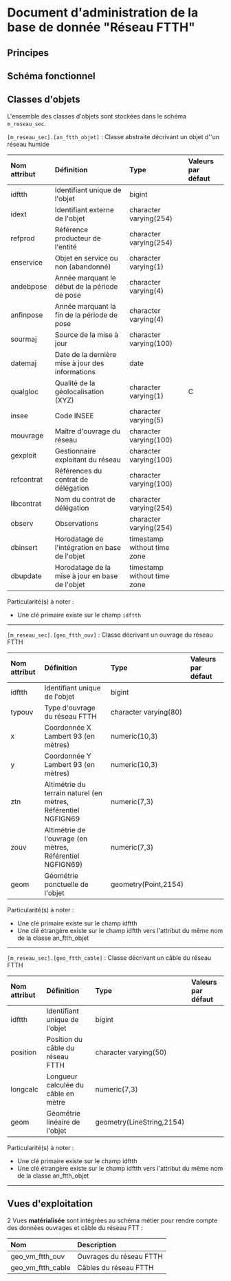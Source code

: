# Document d'administration de la base de donnée "Réseau FTTH"  

## Principes  

## Schéma fonctionnel 

## Classes d'objets  
L'ensemble des classes d'objets sont stockées dans le schéma `m_reseau_sec`.  

`[m_reseau_sec].[an_ftth_objet]` : Classe abstraite décrivant un objet d''un réseau humide  

| Nom attribut | Définition | Type | Valeurs par défaut |
|:---|:---|:---|:---|
|idftth|Identifiant unique de l'objet|bigint||
|idext|Identifiant externe de l'objet|character varying(254)||
|refprod|Référence producteur de l'entité|character varying(254)||
|enservice|Objet en service ou non (abandonné)|character varying(1)||
|andebpose|Année marquant le début de la période de pose|character varying(4)||
|anfinpose|Année marquant la fin de la période de pose|character varying(4)||
|sourmaj|Source de la mise à jour|character varying(100)||
|datemaj|Date de la dernière mise à jour des informations|date||
|qualgloc|Qualité de la géolocalisation (XYZ)|character varying(1)|C|
|insee|Code INSEE|character varying(5)||
|mouvrage|Maître d'ouvrage du réseau|character varying(100)||
|gexploit|Gestionnaire exploitant du réseau|character varying(100)||
|refcontrat|Références du contrat de délégation|character varying(100)||
|libcontrat|Nom du contrat de délégation|character varying(254)||
|observ|Observations|character varying(254)||
|dbinsert|Horodatage de l'intégration en base de l'objet|timestamp without time zone||
|dbupdate|Horodatage de la mise à jour en base de l'objet|timestamp without time zone||

Particularité(s) à noter :  
* Une clé primaire existe sur le champ `idftth`  

--- 

`[m_reseau_sec].[geo_ftth_ouv]` : Classe décrivant un ouvrage du réseau FTTH  

| Nom attribut | Définition | Type | Valeurs par défaut |
|:---|:---|:---|:---|
|idftth|Identifiant unique de l'objet|bigint|
|typouv|Type d'ouvrage du réseau FTTH|character varying(80)||
|x|Coordonnée X Lambert 93 (en mètres)|numeric(10,3)||
|y|Coordonnée Y Lambert 93 (en mètres)|numeric(10,3)||
|ztn|Altimétrie du terrain naturel (en mètres, Référentiel NGFIGN69|numeric(7,3)||
|zouv|Altimétrie de l'ouvrage (en mètres, Référentiel NGFIGN69)|numeric(7,3)||
|geom|Géométrie ponctuelle de l'objet|geometry(Point,2154)||

Particularité(s) à noter : 
* Une clé primaire existe sur le champ idftth
* Une clé étrangère existe sur le champ idftth vers l'attribut du même nom de la classe an_ftth_objet

---

`[m_reseau_sec].[geo_ftth_cable]` : Classe décrivant un câble du réseau FTTH  

| Nom attribut | Définition | Type | Valeurs par défaut |
|:---|:---|:---|:---|
|idftth|Identifiant unique de l'objet|bigint||
|position|Position du câble du réseau FTTH|character varying(50)||
|longcalc|Longueur calculée du câble en mètre|numeric(7,3)||
|geom|Géométrie linéaire de l'objet|geometry(LineString,2154)||

Particularité(s) à noter : 
* Une clé primaire existe sur le champ idftth
* Une clé étrangère existe sur le champ idftth vers l'attribut du même nom de la classe an_ftth_objet

---

## Vues d'exploitation  

2 Vues **matérialisée** sont intégrées au schéma métier pour rendre compte des données ouvrages et câble du réseau FTT :

| Nom | Description |
|:---|:---|
|geo_vm_ftth_ouv|Ouvrages du réseau FTTH|
|geo_vm_ftth_cable|Câbles du réseau FTTH|